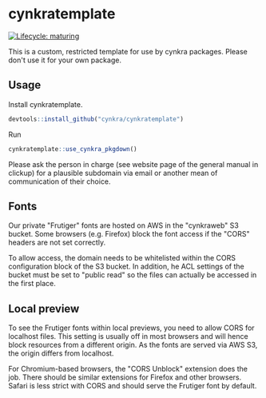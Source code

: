 # cynkratemplate

[![Lifecycle: maturing](https://img.shields.io/badge/lifecycle-maturing-blue.svg)](https://www.tidyverse.org/lifecycle/#maturing)

This is a custom, restricted template for use by cynkra packages.
Please don't use it for your own package.

## Usage

Install cynkratemplate.

```r
devtools::install_github("cynkra/cynkratemplate")
```

Run 

```r
cynkratemplate::use_cynkra_pkgdown()
```

Please ask the person in charge (see website page of the general manual in clickup) for a plausible subdomain via email or another mean of communication of their choice.

## Fonts

Our private "Frutiger" fonts are hosted on AWS in the "cynkraweb" S3 bucket.
Some browsers (e.g. Firefox) block the font access if the "CORS" headers are not set correctly.

To allow access, the domain needs to be whitelisted within the CORS configuration block of the S3 bucket.
In addition, he ACL settings of the bucket must be set to "public read" so the files can actually be accessed in the first place.

## Local preview

To see the Frutiger fonts within local previews, you need to allow CORS for localhost files.
This setting is usually off in most browsers and will hence block resources from a different origin.
As the fonts are served via AWS S3, the origin differs from localhost.

For Chromium-based browsers, the "CORS Unblock" extension does the job.
There should be similar extensions for Firefox and other browsers.
Safari is less strict with CORS and should serve the Frutiger font by default.
